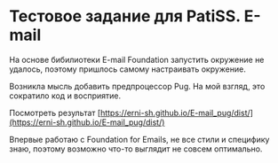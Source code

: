 # Тестовое задание для PatiSS. E-mail

На основе бибилиотеки E-mail Foundation запустить окружение не удалось, поэтому пришлось самому настраивать окружение.

Возникла мысль добавить предпроцессор Pug. На мой взгляд, это сократило код и восприятие.

Посмотреть результат [https://erni-sh.github.io/E-mail_pug/dist/](https://erni-sh.github.io/E-mail_pug/dist/)

Впервые работаю с Foundation for Emails, не все стили и специфику знаю, поэтому возможно что-то выглядит не совсем оптимально.



